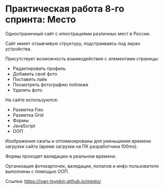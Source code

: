 # Практическая работа 8-го спринта: Место

Одностраничный сайт с илюстрациями различных мест в России.

Сайт имеет отзывчивую структуру, подстраиваясь под экран устройства.

Присутствует возможность взаимодействия с элементами страницы:

* Редактировать профиль
* Добавить своё фото
* Поставить лайк
* Посмотреть фотографию поближе
* Удалить фото

На сайте используются:

* Разметка Flex
* Разметка Grid
* Формы
* JavaScript
* ООП

Изображения сжаты и оптимизированы для уменьшения времени загрузки сайта (время загрузки на ПК разработчика 100ms).

Формы проходят валидацию в реальном времени.

Организация фотокарточек, валидации, попапов и инфо пользователя выполнены с помощью ООП.

Ссылка: https://ivan-tsypkin.github.io/mesto/
